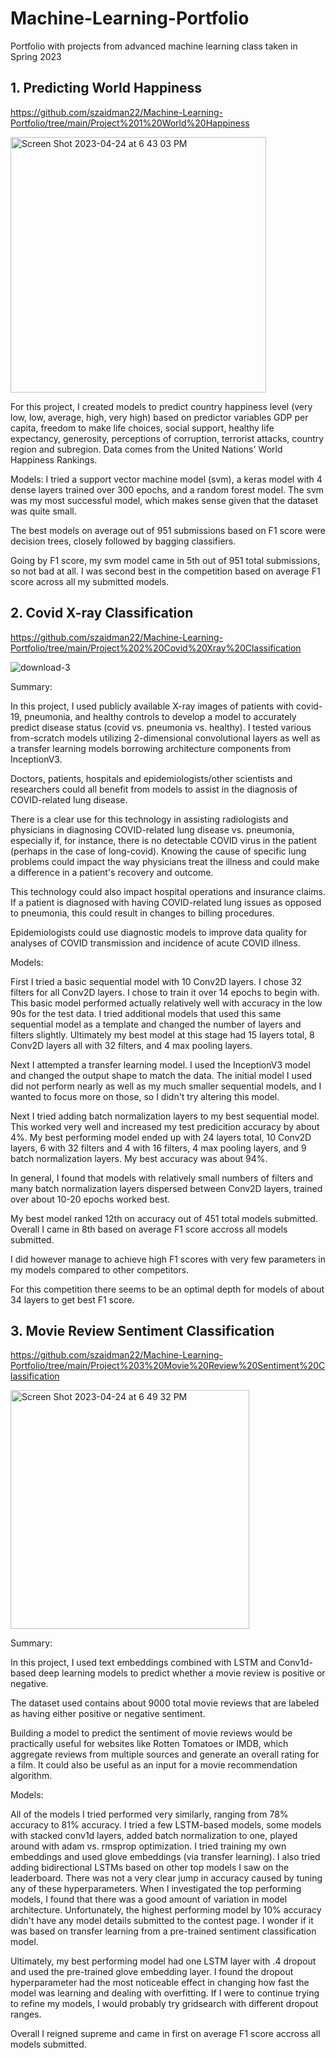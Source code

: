 # Machine-Learning-Portfolio
Portfolio with projects from advanced machine learning class taken in Spring 2023

## 1. Predicting World Happiness
https://github.com/szaidman22/Machine-Learning-Portfolio/tree/main/Project%201%20World%20Happiness

<img width="409" alt="Screen Shot 2023-04-24 at 6 43 03 PM" src="https://user-images.githubusercontent.com/61389709/234132003-959c6b80-f891-4f8d-83e3-f62d71f2f127.png">

For this project, I created models to predict country happiness level (very low, low, average, high, very high) based on predictor variables GDP per capita, freedom to make life choices, social support, healthy life expectancy, generosity, perceptions of corruption, terrorist attacks, country region and subregion. Data comes from the United Nations' World Happiness Rankings.

Models:
I tried a support vector machine model (svm), a keras model with 4 dense layers trained over 300 epochs, and a random forest model. The svm was my most successful model, which makes sense given that the dataset was quite small.

The best models on average out of 951 submissions based on F1 score were decision trees, closely followed by bagging classifiers.

Going by F1 score, my svm model came in 5th out of 951 total submissions, so not bad at all. I was second best in the competition based on average F1 score across all my submitted models.

## 2. Covid X-ray Classification
https://github.com/szaidman22/Machine-Learning-Portfolio/tree/main/Project%202%20Covid%20Xray%20Classification

![download-3](https://user-images.githubusercontent.com/61389709/234132133-eeef0c59-9df9-47e3-ac60-a00eb1e37f7a.png)

Summary:

In this project, I used publicly available X-ray images of patients with covid-19, pneumonia, and healthy controls to develop a model to accurately predict disease status (covid vs. pneumonia vs. healthy). I tested various from-scratch models utilizing 2-dimensional convolutional layers as well as a transfer learning models borrowing architecture components from InceptionV3.

Doctors, patients, hospitals and epidemiologists/other scientists and researchers could all benefit from models to assist in the diagnosis of COVID-related lung disease.

There is a clear use for this technology in assisting radiologists and physicians in diagnosing COVID-related lung disease vs. pneumonia, especially if, for instance, there is no detectable COVID virus in the patient (perhaps in the case of long-covid). Knowing the cause of specific lung problems could impact the way physicians treat the illness and could make a difference in a patient's recovery and outcome.

This technology could also impact hospital operations and insurance claims. If a patient is diagnosed with having COVID-related lung issues as opposed to pneumonia, this could result in changes to billing procedures.

Epidemiologists could use diagnostic models to improve data quality for analyses of COVID transmission and incidence of acute COVID illness.

Models:

First I tried a basic sequential model with 10 Conv2D layers. I chose 32 filters for all Conv2D layers. I chose to train it over 14 epochs to begin with. This basic model performed actually relatively well with accuracy in the low 90s for the test data. I tried additional models that used this same sequential model as a template and changed the number of layers and filters slightly. Ultimately my best model at this stage had 15 layers total, 8 Conv2D layers all with 32 filters, and 4 max pooling layers.

Next I attempted a transfer learning model. I used the InceptionV3 model and changed the output shape to match the data. The initial model I used did not perform nearly as well as my much smaller sequential models, and I wanted to focus more on those, so I didn't try altering this model.

Next I tried adding batch normalization layers to my best sequential model. This worked very well and increased my test predicition accuracy by about 4%. My best performing model ended up with 24 layers total, 10 Conv2D layers, 6 with 32 filters and 4 with 16 filters, 4 max pooling layers, and 9 batch normalization layers. My best accuracy was about 94%.

In general, I found that models with relatively small numbers of filters and many batch normalization layers dispersed between Conv2D layers, trained over about 10-20 epochs worked best.

My best model ranked 12th on accuracy out of 451 total models submitted. Overall I came in 8th based on average F1 score accross all models submitted.

I did however manage to achieve high F1 scores with very few parameters in my models compared to other competitors.

For this competition there seems to be an optimal depth for models of about 34 layers to get best F1 score.

## 3. Movie Review Sentiment Classification
https://github.com/szaidman22/Machine-Learning-Portfolio/tree/main/Project%203%20Movie%20Review%20Sentiment%20Classification

<img width="382" alt="Screen Shot 2023-04-24 at 6 49 32 PM" src="https://user-images.githubusercontent.com/61389709/234132810-ee08a03c-12a9-4403-9266-14145243a075.png">

Summary:

In this project, I used text embeddings combined with LSTM and Conv1d-based deep learning models to predict whether a movie review is positive or negative.

The dataset used contains about 9000 total movie reviews that are labeled as having either positive or negative sentiment.

Building a model to predict the sentiment of movie reviews would be practically useful for websites like Rotten Tomatoes or IMDB, which aggregate reviews from multiple sources and generate an overall rating for a film. It could also be useful as an input for a movie recommendation algorithm.

Models:

All of the models I tried performed very similarly, ranging from 78% accuracy to 81% accuracy. I tried a few LSTM-based models, some models with stacked conv1d layers, added batch normalization to one, played around with adam vs. rmsprop optimization. I tried training my own embeddings and used glove embeddings (via transfer learning). I also tried adding bidirectional LSTMs based on other top models I saw on the leaderboard. There was not a very clear jump in accuracy caused by tuning any of these hyperparameters. When I investigated the top performing models, I found that there was a good amount of variation in model architecture. Unfortunately, the highest performing model by 10% accuracy didn't have any model details submitted to the contest page. I wonder if it was based on transfer learning from a pre-trained sentiment classification model.

Ultimately, my best performing model had one LSTM layer with .4 dropout and used the pre-trained glove embedding layer. I found the dropout hyperparameter had the most noticeable effect in changing how fast the model was learning and dealing with overfitting. If I were to continue trying to refine my models, I would probably try gridsearch with different dropout ranges.

Overall I reigned supreme and came in first on average F1 score accross all models submitted.
